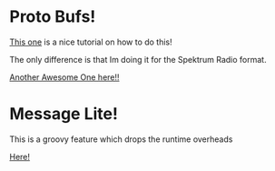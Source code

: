 # Proto Bufs!

[This one](https://developers.google.com/protocol-buffers/docs/cpptutorial) is a nice tutorial on how to do this!

The only difference is that Im doing it for the Spektrum Radio format.

[Another Awesome One here!!](http://simplestcodings.blogspot.com.au/2010/11/serialization-using-google-protobuf.html)

# Message Lite!
This is a groovy feature which drops the runtime overheads

[Here!](https://developers.google.com/protocol-buffers/docs/reference/cpp/google.protobuf.message_lite#MessageLite)
